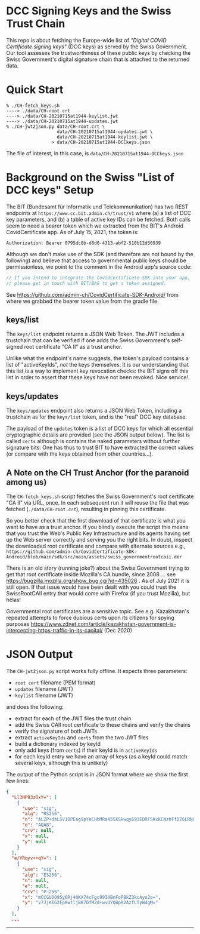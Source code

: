 # DCC Signing Keys and the Swiss Trust Chain

This repo is about fetching the Europe-wide list of _"Digital COVID
Certificate signing keys"_ (DCC keys) as served by the Swiss
Government. Our tool assesses the trustworthiness of these public keys
by checking the Swiss Government's digital signature chain that is
attached to the returned data.

# Quick Start

```text
% ./CH-fetch_keys.sh
----> ./data/CH-root.crt
----> ./data/CH-20210715at1944-keylist.jwt
----> ./data/CH-20210715at1944-updates.jwt
% ./CH-jwt2json.py data/CH-root.crt \
                   data/CH-20210715at1944-updates.jwt \
                   data/CH-20210715at1944-keylist.jwt \
                 > data/CH-20210715at1944-DCCkeys.json
```
The file of interest, in this case, is ```data/CH-20210715at1944-DCCkeys.json```


# Background on the Swiss "List of DCC keys" Setup

The BIT (Bundesamt für Informatik und Telekommunikation) has two REST
endpoints at ```https://www.cc.bit.admin.ch/trust/v1```
where (a) a list of DCC key parameters, and (b) a table of
active key IDs can be fetched. Both calls seem to need a bearer token which
we extracted from the BIT's Android CovidCertificate app. As of July
15, 2021, the token is:

```text
Authorization: Bearer 0795dc8b-d8d0-4313-abf2-510b12d50939
```

Although we don't make use of the SDK (and therefore are not bound by
the following) and believe that access to governmental public keys
should be permissionless, we point to the comment in the Android app's
source code:
```java
// If you intend to integrate the CovidCertificate-SDK into your app,
// please get in touch with BIT/BAG to get a token assigned.
```
See https://github.com/admin-ch/CovidCertificate-SDK-Android/ from where
we grabbed the bearer token value from the gradle file.


## keys/list

The ```keys/list``` endpoint returns a JSON Web Token. The JWT
includes a trustchain that can be verified if one adds the Swiss
Government's self-signed root certificate "CA II" as a trust anchor.

Unlike what the endpoint's name suggests, the token's payload contains
a list of "activeKeyIds", _not_ the keys themselves. It is our
understanding that this list is a way to implement key revocation
checks: the BIT signs off this list in order to assert that these keys
have not been revoked. Nice service!


## keys/updates

The ```keys/updates``` endpoint also returns a JSON Web Token,
including a trustchain as for the ```keys/list``` token, and
is the "real" DCC key database.

The payload of the ```updates``` token is a list of DCC keys for which
all essential cryptographic details are provided (see the JSON output
below). The list is called ```certs``` although is contains the naked
parameters without further signature bits: One has thus to trust
BIT to have extracted the correct values (or compare with the keys
obtained from other countries...).


## A Note on the CH Trust Anchor (for the paranoid among us)

The ```CH-fetch_keys.sh``` script fetches the Swiss Government's
root certificate "CA II" via URL, once. In each subsequent run it will reuse
the file that was fetched (```./data/CH-root.crt```), resulting in
pinning this certificate.

So you better check that the first download of that certificate is
what you want to have as a trust anchor.  If you blindly execute the
script this means that you trust the Web's Public Key Infrastructure
and its agents having set up the Web server correctly and serving you
the right bits. In doubt, inspect the downloaded root certificate and
compare with alternate sources e.g.,
```https://github.com/admin-ch/CovidCertificate-SDK-Android/blob/main/sdk/src/main/assets/swiss_governmentrootcaii.der```

There is an old story (running joke?) about the Swiss Government
trying to get that root certificate inside Mozilla's CA bundle, since
2008 ... see https://bugzilla.mozilla.org/show_bug.cgi?id=435026 . As
of July 2021 it is still open. If that issue would have been dealt
with you could trust the SwissRootCAII entry that would come with Firefox (if
you trust Mozilla), but hélas!

Governmental root certificates are a sensitive topic. See e.g. Kazakhstan's
repeated attempts to force dubious certs upon its citizens for spying purposes
https://www.zdnet.com/article/kazakhstan-government-is-intercepting-https-traffic-in-its-capital/ (Dec 2020)


# JSON Output

The ```CH-jwt2json.py``` script works fully offline. It expects three
parameters:
- ```root cert``` filename (PEM format)
- ```updates``` filename (JWT)
- ```keylist``` filename (JWT)

and does the following:
- extract for each of the JWT files the trust chain
- add the Swiss CAII root certificate to these chains and verify the chains
- verify the signature of both JWTs
- extract ```activeKeyIds``` and ```certs``` from the two JWT files
- build a dictionary indexed by keyId
- only add keys (from ```certs```) if their keyId is in ```activeKeyIds```
- for each keyId entry we have an array of keys (as a keyId could match
  several keys, although this is unlikely)

The output of the Python script is in JSON format where we show the
first few lines:

```json
{
  "Ll3NP03zOxY=": [
    {
      "use": "sig",
      "alg": "RS256",
      "n": "ALZP+dbLSV1OPEag9pYeCHbMRa45SX5kwqy693EDRF5KxKCNzhFfDZ6LRNUY1ZkK6i009OKMaVpXGzKJV7SQbbt6zoizcEL8lRG4/8UnOik/OE6exgaNT/5JLp2PlZmm+h1Alf6BmWJrHYlD/zp0z1+lsunXpQ4Z64ByA7Yu9/00rBu2ZdVepJu/iiJIwJFQhA5JFA+7n33eBvhgWdAfRdSjk9CHBUDbw5tM5UTlaBhZZj0vA1payx7iHTGwdvNbog43DfpDVLe61Mso+kxYF/VgoBAf+ZkATEWmlytc3g02jZJgtkuyFsYTELDAVycgHWw/QJ0DmXOl0YwWrju4M9M=",
      "e": "AQAB",
      "crv": null,
      "x": null,
      "y": null
    }
  ],
  "e/YRqyv++qY=": [
    {
      "use": "sig",
      "alg": "ES256",
      "n": null,
      "e": null,
      "crv": "P-256",
      "x": "mCCGUDO95y6Rj40KX74cFgc99I9BnFoPBkZ3kcAyo2o=",
      "y": "v7JjeIG2FpKwtljBK7DfM2d+wvUYQBpR2AzfLTyW4gM="
    }
  ],
  ...
```

---
